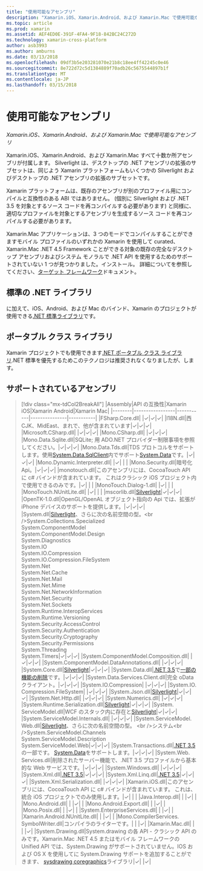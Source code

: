 ```yaml
---
title: "使用可能なアセンブリ"
description: "Xamarin.iOS、Xamarin.Android、および Xamarin.Mac で使用可能なアセンブリ"
ms.topic: article
ms.prod: xamarin
ms.assetid: AEF4ED0E-391F-4FA4-9F18-842BC24C272D
ms.technology: xamarin-cross-platform
author: asb3993
ms.author: amburns
ms.date: 03/13/2018
ms.openlocfilehash: 09df3b5e203281070e21b8c18ee4ff42245c0e46
ms.sourcegitcommit: 8e722d72c5d1384889f70adb26c5675544897b1f
ms.translationtype: MT
ms.contentlocale: ja-JP
ms.lasthandoff: 03/15/2018
---
```

# <a name="available-assemblies"></a>使用可能なアセンブリ

_Xamarin.iOS、Xamarin.Android、および Xamarin.Mac で使用可能なアセンブリ_

Xamarin.iOS、Xamarin.Android、および Xamarin.Mac すべて十数か所アセンブリが付属します。 Silverlight は、デスクトップの .NET アセンブリの拡張のサブセットは、同じよう Xamarin プラットフォームもいくつかの Silverlight およびデスクトップの .NET アセンブリの拡張のサブセットです。

Xamarin プラットフォームは、既存のアセンブリが別のプロファイル用にコンパイルと互換性のある ABI ではありません。 (個別に Silverlight および .NET 3.5 を対象とするソース コードを再コンパイルする必要があります) と同様に、適切なプロファイルを対象とするアセンブリを生成するソース コードを再コンパイルする必要があります。

Xamarin.Mac アプリケーションは、3 つのモードでコンパイルすることができますモバイル プロファイルのいずれかの Xamarin を使用して curated、Xamarin.Mac .NET 4.5 Framework ことができる対象の既存の完全なデスクトップ アセンブリおよびシステム モノラルで .NET API を使用するためのサポートされていない 1 つが見つかりました。インストール。 詳細についてを参照してください、[ターゲット フレームワーク](~/mac/platform/target-framework.md)ドキュメント。


## <a name="net-standard-libraries"></a>標準の .NET ライブラリ

に加えて、iOS、Android、および Mac のバインド、Xamarin のプロジェクトが使用できる[.NET 標準ライブラリ](~/cross-platform/app-fundamentals/net-standard.md)です。

## <a name="portable-class-libraries"></a>ポータブル クラス ライブラリ
 
Xamarin プロジェクトでも使用できます[.NET ポータブル クラス ライブラリ](~/cross-platform/app-fundamentals/pcl.md).NET 標準を優先するためこのテクノロジは推奨されなくなりましたが、します。

## <a name="supported-assemblies"></a>サポートされているアセンブリ

> [!div class="mx-tdCol2BreakAll"]
> |Assembly|API の互換性|Xamarin iOS|Xamarin Android|Xamarin Mac|
> |--------|-----------------|-----------|---------------|-----------|
> |FSharp.Core.dll| |✓|✓|✓|
> |l18N.dll|西 CJK、MidEast、まれで、他が含まれています|✓|✓|✓|
> |Microsoft.CSharp.dll| |✓|✓|✓|
> |Mono.CSharp.dll| |✓|✓|✓|
> |Mono.Data.Sqlite.dll|SQLite; 用 ADO.NET プロバイダー制限事項を参照してください。|✓|✓|✓|
> |Mono.Data.Tds.dll|TDS プロトコルをサポートします。使用[System.Data.SqlClient](https://developer.xamarin.com/api/namespace/System.Data.SqlClient/)内でサポート[System.Data](https://developer.xamarin.com/api/namespace/System.Data/)です。|✓|✓|✓|
> |Mono.Dynamic.&#8203;Interpreter.dll| |✓| | |
> |Mono.Security.dll|暗号化 Api。|✓|✓|✓|
> |monotouch.dll|このアセンブリには、CocoaTouch API に c# バインドが含まれています。 これはクラシック iOS プロジェクト内で使用できるのみです。|✓| | |
> |MonoTouch.&#8203;Dialog-1.dll| |✓| | |
> |MonoTouch.&#8203;NUnitLite.dll| |✓| | |
> |mscorlib.dll|[Silverlight](https://msdn.microsoft.com/en-us/library/cc838194(VS.95).aspx)|✓|✓|✓|
> |OpenTK-1.0.dll|OpenGL/OpenAL オブジェクト指向の Api では、拡張が iPhone デバイスのサポートを提供します。|✓|✓|✓|
> |System.dll|[Silverlight](https://msdn.microsoft.com/en-us/library/cc838194(VS.95).aspx)、さらに次の名前空間の型。<br />System.Collections.Specialized<br />System.&#8203;ComponentModel<br />System.ComponentModel.Design<br />System.Diagnostics<br />System.IO<br />System.IO.Compression<br />System.IO.Compression.FileSystem<br />System.Net<br />System.Net.Cache<br />System.Net.Mail<br />System.Net.Mime<br />System.Net.&#8203;NetworkInformation<br />System.Net.Security<br />System.Net.Sockets<br />System.Runtime.&#8203;InteropServices<br />System.Runtime.Versioning<br />System.Security.&#8203;AccessControl<br />System.Security.Authentication<br />System.Security.&#8203;Cryptography<br />System.Security.Permissions<br />System.Threading<br />System.Timers|✓|✓|✓|
> |System.&#8203;ComponentModel.&#8203;Composition.dll| |✓|✓|✓|
> |System.&#8203;ComponentModel.&#8203;DataAnnotations.dll| |✓|✓|✓|
> |System.Core.dll|[Silverlight](https://msdn.microsoft.com/en-us/library/cc838194(VS.95).aspx)|✓|✓|✓|
> |System.Data.dll|[.NET 3.5](http://msdn.microsoft.com/en-us/library/ms229335.aspx)で[一部の機能の削除](~/ios/data-cloud/system.data.md)です。|✓|✓|✓|
> |System.Data.&#8203;Services.&#8203;Client.dll|完全 oData クライアント。|✓|✓|✓|
> |System.IO.&#8203;Compression| |✓|✓|✓|
> |System.IO.&#8203;Compression.&#8203;FileSystem| |✓|✓|✓|
> |System.Json.dll|[Silverlight](http://msdn.microsoft.com/en-us/library/cc838194(VS.95).aspx)|✓|✓|✓|
> |System.Net.&#8203;Http.dll| |✓|✓|✓|
> |System.&#8203;Numerics.dll| |✓|✓|✓|
> |System.Runtime.&#8203;Serialization.dll|[Silverlight](http://msdn.microsoft.com/en-us/library/cc838194(VS.95).aspx)|✓|✓|✓|
> |System.&#8203;ServiceModel.dll|WCF のスタック内に存在と[Silverlight](http://msdn.microsoft.com/en-us/library/cc838194(VS.95).aspx)|✓|✓|✓|
> |System.&#8203;ServiceModel.&#8203;Internals.dll| |✓|✓|✓|
> |System.&#8203;ServiceModel.&#8203;Web.dll|[Silverlight](http://msdn.microsoft.com/en-us/library/cc838194(VS.95).aspx)、さらに次の名前空間の型。 <br />システム<br />System.ServiceModel.Channels<br />System.ServiceModel.Description<br />System.ServiceModel.Web|✓|✓|✓|
> |System.&#8203;Transactions.dll|[.NET 3.5](http://msdn.microsoft.com/en-us/library/ms229335.aspx)の一部です。 [System.Data](~/ios/data-cloud/system.data.md)をサポートします。|✓|✓|✓|
> |System.Web.&#8203;Services.dll|削除されたサーバー機能で、.NET 3.5 プロファイルから基本的な Web サービスです。|✓|✓|✓|
> |System.&#8203;Windows.dll| |✓|✓|✓|
> |System.&#8203;Xml.dll|[.NET 3.5](http://msdn.microsoft.com/en-us/library/ms229335.aspx)|✓|✓|✓|
> |System.Xml.&#8203;Linq.dll|[.NET 3.5](http://msdn.microsoft.com/en-us/library/ms229335.aspx)|✓|✓|✓|
> |System.Xml.Serialization.dll| |✓|✓|✓|
> |Xamarin.iOS.dll|このアセンブリには、CocoaTouch API に c# バインドが含まれています。 これは、統合 iOS プロジェクトでのみ使用します。|✓| | |
> |Java.Interop.dll| | |✓| |
> |Mono.Android.dll| | |✓| |
> |Mono.Android.&#8203;Export.dll| | |✓| |
> |Mono.Posix.dll| | |✓| |
> |System.&#8203;EnterpriseServices.dll| | |✓| |
> |Xamarin.Android.&#8203;NUnitLite.dll| | |✓| |
> |Mono.CompilerServices.&#8203;SymbolWriter.dll|コンパイラのライターです。| | |✓|
> |Xamarin.Mac.dll| | | |✓|
> |System.&#8203;Drawing.dll|System.drawing の各 API - クラシック API のみです。Xamarin.Mac .NET 4.5 またはモバイル フレームワークの Unified API では、System.Drawing がサポートされていません。IOS および OS X を使用してに System.Drawing サポートを追加することができます、 [sysdrawing coregraphics](https://github.com/mono/sysdrawing-coregraphics)ライブラリ|✓| |✓|
